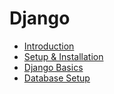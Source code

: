 # Django

- [Introduction](./01.md)
- [Setup & Installation](./02.md)
- [Django Basics](./03.md)
- [Database Setup](./04.md)